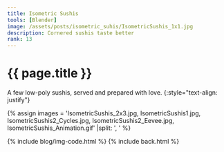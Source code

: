 ```yaml
---
title: Isometric Sushis
tools: [Blender]
image: /assets/posts/isometric_suhis/IsometricSushis_1x1.jpg
description: Cornered sushis taste better
rank: 13
---
```


# {{ page.title }}
A few low-poly sushis, served and prepared with love.
{:style="text-align: justify"}

{% assign images = 'IsometricSushis_2x3.jpg, IsometricSushis1.jpg, IsometricSushis2_Cycles.jpg, IsometricSushis2_Eevee.jpg, IsometricSushis_Animation.gif'  |split: ', ' %}

{% include blog/img-code.html %}
{% include back.html %}

